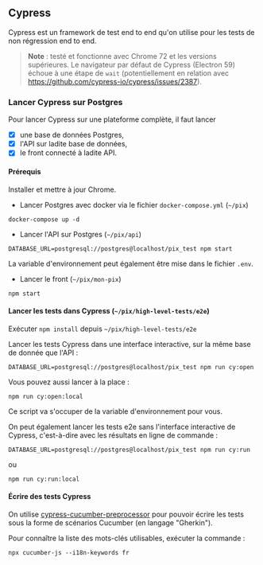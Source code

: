 ## Cypress

Cypress est un framework de test end to end qu'on utilise pour les tests de non régression end to end.

>**Note** : testé et fonctionne avec Chrome 72 et les versions supérieures.
>Le navigateur par défaut de Cypress (Electron 59) échoue à une étape de `wait` (potentiellement en relation avec https://github.com/cypress-io/cypress/issues/2387).

### Lancer Cypress sur Postgres

Pour lancer Cypress sur une plateforme complète, il faut lancer
* [x] une base de données Postgres,
* [x] l'API sur ladite base de données,
* [x] le front connecté à ladite API.

#### Prérequis

Installer et mettre à jour Chrome.

* Lancer Postgres avec docker via le fichier `docker-compose.yml` (`~/pix`)

```
docker-compose up -d
```

* Lancer l'API sur Postgres (`~/pix/api`)

```
DATABASE_URL=postgresql://postgres@localhost/pix_test npm start
```
La variable d'environnement peut également être mise dans le fichier `.env`.


* Lancer le front (`~/pix/mon-pix`)

```
npm start
```

#### Lancer les tests dans Cypress (`~/pix/high-level-tests/e2e`)

Exécuter `npm install` depuis `~/pix/high-level-tests/e2e`

Lancer les tests Cypress dans une interface interactive, sur la même base de donnée que l'API :

```
DATABASE_URL=postgresql://postgres@localhost/pix_test npm run cy:open
```

Vous pouvez aussi lancer à la place : 

```
npm run cy:open:local
```
Ce script va s'occuper de la variable d'environnement pour vous.

On peut également lancer les tests e2e sans l'interface interactive de Cypress, c'est-à-dire avec les résultats en ligne de commande :

```
DATABASE_URL=postgresql://postgres@localhost/pix_test npm run cy:run
```
ou
```
npm run cy:run:local
```

#### Écrire des tests Cypress

On utilise
[cypress-cucumber-preprocessor](https://github.com/TheBrainFamily/cypress-cucumber-preprocessor)
pour pouvoir écrire les tests sous la forme de scénarios Cucumber (en langage
"Gherkin").

Pour connaître la liste des mots-clés utilisables, exécuter la commande :

```
npx cucumber-js --i18n-keywords fr
```
